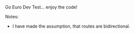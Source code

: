Go Euro Dev Test... enjoy the code!

Notes:
- I have made the assumption, that routes are bidirectional.
